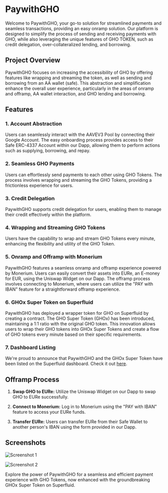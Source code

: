 # PaywithGHO

Welcome to PaywithGHO, your go-to solution for streamlined payments and seamless transactions, providing an easy onramp solution. Our platform is designed to simplify the process of sending and receiving payments with GHO, while also leveraging the unique features of GHO TOKEN, such as credit delegation, over-collateralized lending, and borrowing.

## Project Overview

PaywithGHO focuses on increasing the accessibility of GHO by offering features like wrapping and streaming the token, as well as sending and borrowing from an AA wallet (safe). This abstraction and simplification enhance the overall user experience, particularly in the areas of onramp and offramp, AA wallet interaction, and GHO lending and borrowing.

## Features

### 1. Account Abstraction

Users can seamlessly interact with the AAVEV3 Pool by connecting their Google Account. The easy onboarding process provides access to their Safe ERC-4337 Account within our Dapp, allowing them to perform actions such as supplying, borrowing, and repay.

### 2. Seamless GHO Payments

Users can effortlessly send payments to each other using GHO Tokens. The process involves wrapping and streaming the GHO Tokens, providing a frictionless experience for users.

### 3. Credit Delegation

PaywithGHO supports credit delegation for users, enabling them to manage their credit effectively within the platform.

### 4. Wrapping and Streaming GHO Tokens

Users have the capability to wrap and stream GHO Tokens every minute, enhancing the flexibility and utility of the GHO Token.

### 5. Onramp and Offramp with Monerium

PaywithGHO features a seamless onramp and offramp experience powered by Monerium. Users can easily convert their assets into EURe, an E-money for EUR, using the Uniswap Widget on our Dapp. The offramp process involves connecting to Monerium, where users can utilize the "PAY with IBAN" feature for a straightforward offramp experience.

### 6. GHOx Super Token on Superfluid

PaywithGHO has deployed a wrapper token for GHO on Superfluid by creating a contract. The GHO Super Token (GHOx) has been introduced, maintaining a 1:1 ratio with the original GHO token. This innovation allows users to wrap their GHO tokens into GHOx Super Tokens and create a flow of GHO tokens every minute based on their specific requirements.

### 7. Dashboard Listing

We're proud to announce that PaywithGHO and the GHOx Super Token have been listed on the Superfluid dashboard. Check it out [here](https://github.com/superfluid-finance/assets/issues/198).

## Offramp Process

1. **Swap GHO to EURe:** Utilize the Uniswap Widget on our Dapp to swap GHO to EURe successfully.
   
2. **Connect to Monerium:** Log in to Monerium using the "PAY with IBAN" feature to access your EURe funds.

3. **Transfer EURe:** Users can transfer EURe from their Safe Wallet to another person's IBAN using the form provided in our Dapp.

## Screenshots

![Screenshot 1](https://github.com/kamalbuilds/PaywithGHO/assets/77395788/6ebca38e-de20-4917-9fcb-936b134c38da)

![Screenshot 2](https://github.com/kamalbuilds/PaywithGHO/assets/77395788/7d3e6366-4f20-4994-b1f0-d3c392e459ac)

Explore the power of PaywithGHO for a seamless and efficient payment experience with GHO Tokens, now enhanced with the groundbreaking GHOx Super Token on Superfluid.
